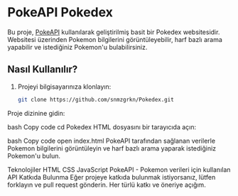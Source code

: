 # PokeAPI Pokedex

Bu proje, [PokeAPI](https://pokeapi.co/) kullanılarak geliştirilmiş basit bir Pokedex websitesidir. Websitesi üzerinden Pokemon bilgilerini görüntüleyebilir, harf bazlı arama yapabilir ve istediğiniz Pokemon'u bulabilirsiniz.

## Nasıl Kullanılır?

1. Projeyi bilgisayarınıza klonlayın:

   ```bash
   git clone https://github.com/snmzgrkn/Pokedex.git
Proje dizinine gidin:

bash
Copy code
cd Pokedex
HTML dosyasını bir tarayıcıda açın:

bash
Copy code
open index.html
PokeAPI tarafından sağlanan verilerle Pokemon bilgilerini görüntüleyin ve harf bazlı arama yaparak istediğiniz Pokemon'u bulun.

Teknolojiler
HTML
CSS
JavaScript
PokeAPI - Pokemon verileri için kullanılan API
Katkıda Bulunma
Eğer projeye katkıda bulunmak istiyorsanız, lütfen forklayın ve pull request gönderin. Her türlü katkı ve öneriye açığım.

